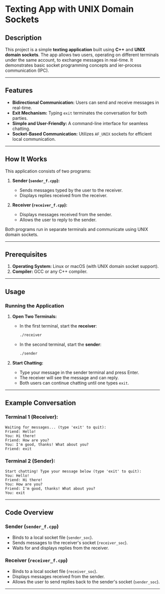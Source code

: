 # Texting App with UNIX Domain Sockets

## Description

This project is a simple **texting application** built using **C++** and **UNIX domain sockets**. The app allows two users, operating on different terminals under the same account, to exchange messages in real-time. It demonstrates basic socket programming concepts and ier-process communication (IPC).

---

## Features

- **Bidirectional Communication:** Users can send and receive messages in real-time.
- **Exit Mechanism:** Typing `exit` terminates the conversation for both parties.
- **Simple and User-Friendly:** A command-line interface for seamless chatting.
- **Socket-Based Communication:** Utilizes `AF_UNIX` sockets for efficient local communication.

---

## How It Works

This application consists of two programs:

1. **Sender (********`sender_f.cpp`********):**

   - Sends messages typed by the user to the receiver.
   - Displays replies received from the receiver.

2. **Receiver (********`receiver_f.cpp`********):**

   - Displays messages received from the sender.
   - Allows the user to reply to the sender.

Both programs run in separate terminals and communicate using UNIX domain sockets.

---

## Prerequisites

1. **Operating System:** Linux or macOS (with UNIX domain socket support).
2. **Compiler:** GCC or any C++ compiler.

---

## Usage

### Running the Application

1. **Open Two Terminals:**

   - In the first terminal, start the **receiver**:
     ```bash
     ./receiver
     ```
   - In the second terminal, start the **sender**:
     ```bash
     ./sender
     ```

2. **Start Chatting:**

   - Type your message in the sender terminal and press Enter.
   - The receiver will see the message and can reply.
   - Both users can continue chatting until one types `exit`.

---

## Example Conversation

### Terminal 1 (Receiver):

```
Waiting for messages... (type 'exit' to quit):
Friend: Hello!
You: Hi there!
Friend: How are you?
You: I'm good, thanks! What about you?
Friend: exit
```

### Terminal 2 (Sender):

```
Start chatting! Type your message below (type 'exit' to quit):
You: Hello!
Friend: Hi there!
You: How are you?
Friend: I'm good, thanks! What about you?
You: exit
```

---

## Code Overview

### Sender (`sender_f.cpp`)

- Binds to a local socket file (`sender_soc`).
- Sends messages to the receiver's socket (`receiver_soc`).
- Waits for and displays replies from the receiver.

### Receiver (`receiver_f.cpp`)

- Binds to a local socket file (`receiver_soc`).
- Displays messages received from the sender.
- Allows the user to send replies back to the sender's socket (`sender_soc`).

---



